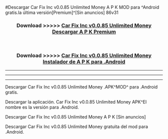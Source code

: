 #Descargar Car Fix Inc v0.0.85 Unlimited Money  A P K MOD para ^Android gratis.la última versión[Premium]^[Sin anuncios] 86v31



<div align="center">
<h3>Download >>>>> <a href="https://es-web.web.app/?es= ${title}">Car Fix Inc v0.0.85 Unlimited Money  Descargar A P K Premium</a></h3><br>

<h3>Download >>>>> <a href="https://es-web.web.app/?es= ${title}">Car Fix Inc v0.0.85 Unlimited Money  Instalador de A P K para .Android</a></h3>
</div>


----------------------------------------------------------

----------------------------------------------------------

----------------------------------------------------------

Descargar Car Fix Inc v0.0.85 Unlimited Money  .APK^MOD^ para .Android gratis.

Descargar la aplicación. Car Fix Inc v0.0.85 Unlimited Money  APK^El nombre es la versión para .Android.

Descargar Car Fix Inc v0.0.85 Unlimited Money  A P K [Sin anuncios]

Descargar Car Fix Inc v0.0.85 Unlimited Money  gratuita del mod para .Android.